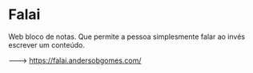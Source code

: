 # Falai
 Web bloco de notas. Que permite a pessoa simplesmente falar ao invés escrever um conteúdo.

 --->  https://falai.andersobgomes.com/
